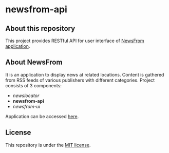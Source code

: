 # newsfrom-api

## About this repository
This project provides RESTful API for user interface of [NewsFrom application](http://newsfrom.news).

## About NewsFrom
It is an application to display news at related locations.
Content is gathered from RSS feeds of various publishers with different categories.
Project consists of 3 components:

* *newslocator*
* **newsfrom-api**
* *newsfrom-ui*

Application can be accessed [here](http://newsfrom.news). 

## License
This repository is under the [MIT license](https://github.com/yildizan/newsfrom-api/blob/master/LICENSE.md).